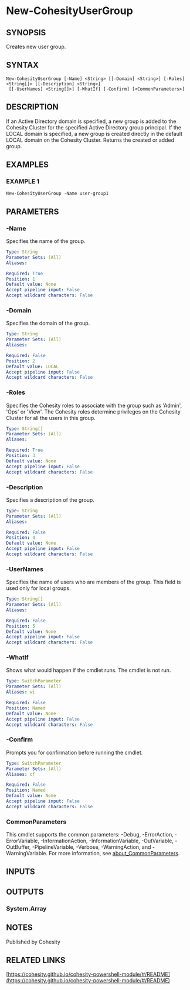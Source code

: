 # New-CohesityUserGroup

## SYNOPSIS
Creates new user group.

## SYNTAX

```
New-CohesityUserGroup [-Name] <String> [[-Domain] <String>] [-Roles] <String[]> [[-Description] <String>]
 [[-UserNames] <String[]>] [-WhatIf] [-Confirm] [<CommonParameters>]
```

## DESCRIPTION
If an Active Directory domain is specified, a new group is added to the
Cohesity Cluster for the specified Active Directory group principal.
If the LOCAL domain is specified, a new group is created directly in
the default LOCAL domain on the Cohesity Cluster.
Returns the created or added group.

## EXAMPLES

### EXAMPLE 1
```
New-CohesityUserGroup -Name user-group1
```

## PARAMETERS

### -Name
Specifies the name of the group.

```yaml
Type: String
Parameter Sets: (All)
Aliases:

Required: True
Position: 1
Default value: None
Accept pipeline input: False
Accept wildcard characters: False
```

### -Domain
Specifies the domain of the group.

```yaml
Type: String
Parameter Sets: (All)
Aliases:

Required: False
Position: 2
Default value: LOCAL
Accept pipeline input: False
Accept wildcard characters: False
```

### -Roles
Specifies the Cohesity roles to associate with the group such as 'Admin', 'Ops' or 'View'.
The Cohesity roles determine privileges on the Cohesity Cluster for all the users in this group.

```yaml
Type: String[]
Parameter Sets: (All)
Aliases:

Required: True
Position: 3
Default value: None
Accept pipeline input: False
Accept wildcard characters: False
```

### -Description
Specifies a description of the group.

```yaml
Type: String
Parameter Sets: (All)
Aliases:

Required: False
Position: 4
Default value: None
Accept pipeline input: False
Accept wildcard characters: False
```

### -UserNames
Specifies the name of users who are members of the group.
This field is used only for local groups.

```yaml
Type: String[]
Parameter Sets: (All)
Aliases:

Required: False
Position: 5
Default value: None
Accept pipeline input: False
Accept wildcard characters: False
```

### -WhatIf
Shows what would happen if the cmdlet runs.
The cmdlet is not run.

```yaml
Type: SwitchParameter
Parameter Sets: (All)
Aliases: wi

Required: False
Position: Named
Default value: None
Accept pipeline input: False
Accept wildcard characters: False
```

### -Confirm
Prompts you for confirmation before running the cmdlet.

```yaml
Type: SwitchParameter
Parameter Sets: (All)
Aliases: cf

Required: False
Position: Named
Default value: None
Accept pipeline input: False
Accept wildcard characters: False
```

### CommonParameters
This cmdlet supports the common parameters: -Debug, -ErrorAction, -ErrorVariable, -InformationAction, -InformationVariable, -OutVariable, -OutBuffer, -PipelineVariable, -Verbose, -WarningAction, and -WarningVariable. For more information, see [about_CommonParameters](http://go.microsoft.com/fwlink/?LinkID=113216).

## INPUTS

## OUTPUTS

### System.Array
## NOTES
Published by Cohesity

## RELATED LINKS

[https://cohesity.github.io/cohesity-powershell-module/#/README](https://cohesity.github.io/cohesity-powershell-module/#/README)

